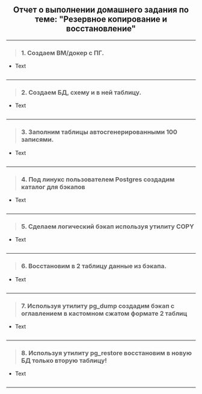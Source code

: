<div align="center"><h2> Отчет о выполнении домашнего задания по теме: "Резервное копирование и восстановление" </h2></div>


***

> ### 1. Создаем ВМ/докер c ПГ.
  * Text
    ```console
    ```
 ***

> ### 2. Создаем БД, схему и в ней таблицу.
  * Text
    ```console
    ```
 ***

> ### 3. Заполним таблицы автосгенерированными 100 записями.
  * Text
    ```console
    ```
 ***

> ### 4. Под линукс пользователем Postgres создадим каталог для бэкапов
  * Text
    ```console
    ```
 ***

> ### 5. Сделаем логический бэкап используя утилиту COPY
  * Text
    ```console
    ```
    
  ***

> ### 6. Восстановим в 2 таблицу данные из бэкапа.
  * Text
    ```console
    ```
    
    
  ***

> ### 7. Используя утилиту pg_dump создадим бэкап с оглавлением в кастомном сжатом формате 2 таблиц
  * Text
    ```console
    ```
    
    
 ***

> ### 8. Используя утилиту pg_restore восстановим в новую БД только вторую таблицу!
  * Text
    ```console
    ```
      
 ***      
